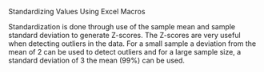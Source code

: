 Standardizing Values Using Excel Macros

Standardization is done through use of the sample mean and sample standard deviation to generate Z-scores. The Z-scores are very useful when detecting outliers in the data. For a small sample a deviation from the mean of 2 can be used to detect outliers and for a large sample size, a standard deviation of 3 the mean (99%) can be used.
